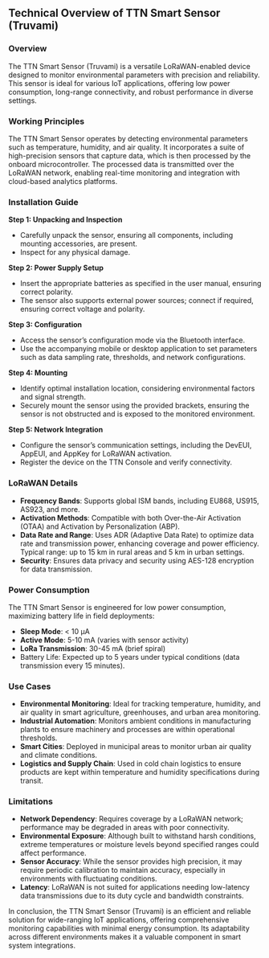 ## Technical Overview of TTN Smart Sensor (Truvami)

### Overview
The TTN Smart Sensor (Truvami) is a versatile LoRaWAN-enabled device designed to monitor environmental parameters with precision and reliability. This sensor is ideal for various IoT applications, offering low power consumption, long-range connectivity, and robust performance in diverse settings.

### Working Principles
The TTN Smart Sensor operates by detecting environmental parameters such as temperature, humidity, and air quality. It incorporates a suite of high-precision sensors that capture data, which is then processed by the onboard microcontroller. The processed data is transmitted over the LoRaWAN network, enabling real-time monitoring and integration with cloud-based analytics platforms.

### Installation Guide

**Step 1: Unpacking and Inspection**
- Carefully unpack the sensor, ensuring all components, including mounting accessories, are present.
- Inspect for any physical damage.

**Step 2: Power Supply Setup**
- Insert the appropriate batteries as specified in the user manual, ensuring correct polarity.
- The sensor also supports external power sources; connect if required, ensuring correct voltage and polarity.

**Step 3: Configuration**
- Access the sensor’s configuration mode via the Bluetooth interface. 
- Use the accompanying mobile or desktop application to set parameters such as data sampling rate, thresholds, and network configurations.

**Step 4: Mounting**
- Identify optimal installation location, considering environmental factors and signal strength.
- Securely mount the sensor using the provided brackets, ensuring the sensor is not obstructed and is exposed to the monitored environment.

**Step 5: Network Integration**
- Configure the sensor’s communication settings, including the DevEUI, AppEUI, and AppKey for LoRaWAN activation.
- Register the device on the TTN Console and verify connectivity.

### LoRaWAN Details
- **Frequency Bands**: Supports global ISM bands, including EU868, US915, AS923, and more.
- **Activation Methods**: Compatible with both Over-the-Air Activation (OTAA) and Activation by Personalization (ABP).
- **Data Rate and Range**: Uses ADR (Adaptive Data Rate) to optimize data rate and transmission power, enhancing coverage and power efficiency. Typical range: up to 15 km in rural areas and 5 km in urban settings.
- **Security**: Ensures data privacy and security using AES-128 encryption for data transmission.

### Power Consumption
The TTN Smart Sensor is engineered for low power consumption, maximizing battery life in field deployments:

- **Sleep Mode**: < 10 µA
- **Active Mode**: 5-10 mA (varies with sensor activity)
- **LoRa Transmission**: 30-45 mA (brief spiral)
- Battery Life: Expected up to 5 years under typical conditions (data transmission every 15 minutes).

### Use Cases
- **Environmental Monitoring**: Ideal for tracking temperature, humidity, and air quality in smart agriculture, greenhouses, and urban area monitoring.
- **Industrial Automation**: Monitors ambient conditions in manufacturing plants to ensure machinery and processes are within operational thresholds.
- **Smart Cities**: Deployed in municipal areas to monitor urban air quality and climate conditions.
- **Logistics and Supply Chain**: Used in cold chain logistics to ensure products are kept within temperature and humidity specifications during transit.

### Limitations
- **Network Dependency**: Requires coverage by a LoRaWAN network; performance may be degraded in areas with poor connectivity.
- **Environmental Exposure**: Although built to withstand harsh conditions, extreme temperatures or moisture levels beyond specified ranges could affect performance.
- **Sensor Accuracy**: While the sensor provides high precision, it may require periodic calibration to maintain accuracy, especially in environments with fluctuating conditions.
- **Latency**: LoRaWAN is not suited for applications needing low-latency data transmissions due to its duty cycle and bandwidth constraints.

In conclusion, the TTN Smart Sensor (Truvami) is an efficient and reliable solution for wide-ranging IoT applications, offering comprehensive monitoring capabilities with minimal energy consumption. Its adaptability across different environments makes it a valuable component in smart system integrations.